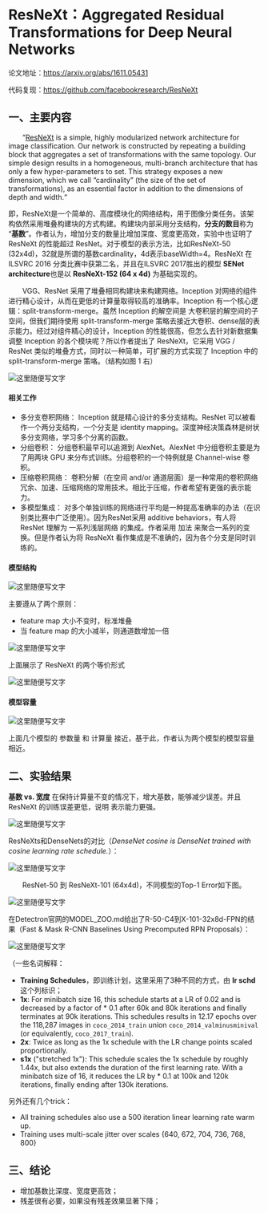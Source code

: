 # **ResNeXt：Aggregated Residual Transformations for Deep Neural Networks**

论文地址：<https://arxiv.org/abs/1611.05431>

代码复现：<https://github.com/facebookresearch/ResNeXt>



## 一、主要内容

&emsp;&emsp;”[ResNeXt](https://arxiv.org/abs/1611.05431) is a simple, highly modularized network architecture for image classification. Our network is constructed by repeating a building block that aggregates a set of transformations with the same topology. Our simple design results in a homogeneous, multi-branch architecture that has only a few hyper-parameters to set. This strategy exposes a new dimension, which we call “cardinality” (the size of the set of transformations), as an essential factor in addition to the dimensions of depth and width.“

即，ResNeXt是一个简单的、高度模块化的网络结构，用于图像分类任务。该架构依然采用堆叠构建块的方式构建。构建块内部采用分支结构，**分支的数目**称为 “**基数**”。作者认为，增加分支的数量比增加深度、宽度更高效，实验中也证明了 ResNeXt 的性能超过 ResNet。对于模型的表示方法，比如ResNeXt-50 (32x4d)，32就是所谓的基数cardinality，4d表示baseWidth=4。ResNeXt 在 ILSVRC 2016 分类比赛中获第二名，并且在ILSVRC 2017胜出的模型 **SENet architecture**也是以 **ResNeXt-152 (64 x 4d)** 为基础实现的。

&emsp;&emsp;VGG、ResNet 采用了堆叠相同构建块来构建网络。Inception 对网络的组件进行精心设计，从而在更低的计算量取得较高的准确率。Inception 有一个核心逻辑：split-transform-merge。虽然 Inception 的解空间是 大卷积层的解空间的子空间，但我们期待使用 split-transform-merge 策略去接近大卷积、dense层的表示能力。经过对组件精心的设计，Inception 的性能很高，但怎么去针对新数据集调整 Inception 的各个模块呢？所以作者提出了 ResNeXt，它采用 VGG / ResNet 类似的堆叠方式，同时以一种简单，可扩展的方式实现了 Inception 中的 split-transform-merge 策咯。（结构如图 1 右） 

![这里随便写文字](https://github.com/clw5180/CV_Paper/blob/master/res/ResNeXt/1_1.png)

#### 相关工作
- 多分支卷积网络： Inception 就是精心设计的多分支结构。ResNet 可以被看作一个两分支结构，一个分支是 identity mapping。深度神经决策森林是树状多分支网络，学习多个分离的函数。
- 分组卷积： 分组卷积最早可以追溯到 AlexNet。AlexNet 中分组卷积主要是为了用两块 GPU 来分布式训练。分组卷积的一个特例就是 Channel-wise 卷积。
- 压缩卷积网络： 卷积分解（在空间 and/or 通道层面）是一种常用的卷积网络冗余、加速、压缩网络的常用技术。相比于压缩，作者希望有更强的表示能力。
- 多模型集成： 对多个单独训练的网络进行平均是一种提高准确率的办法（在识别类比赛中广泛使用）。因为ResNet采用 additive behaviors，有人将 ResNet 理解为 一系列浅层网络 的集成。作者采用 加法 来聚合一系列的变换。但是作者认为将 ResNeXt 看作集成是不准确的，因为各个分支是同时训练的。

#### 模型结构

![这里随便写文字](https://github.com/clw5180/CV_Paper/blob/master/res/ResNeXt/1_2.png)

主要遵从了两个原则：

- feature map 大小不变时，标准堆叠
- 当 feature map 的大小减半，则通道数增加一倍

![这里随便写文字](https://github.com/clw5180/CV_Paper/blob/master/res/ResNeXt/1_3.png)

上面展示了 ResNeXt 的两个等价形式 

![这里随便写文字](https://github.com/clw5180/CV_Paper/blob/master/res/ResNeXt/1_4.png)

#### 模型容量

![这里随便写文字](https://github.com/clw5180/CV_Paper/blob/master/res/ResNeXt/1_5.png)

上面几个模型的 参数量 和 计算量 接近，基于此，作者认为两个模型的模型容量相近。




## 二、实验结果

**基数 vs. 宽度** 
在保持计算量不变的情况下，增大基数，能够减少误差。并且 ResNeXt 的训练误差更低，说明 表示能力更强。

![这里随便写文字](https://github.com/clw5180/CV_Paper/blob/master/res/ResNeXt/2_0.png)



ResNeXts和DenseNets的对比（*DenseNet cosine is DenseNet trained with cosine learning rate schedule.*）：

![这里随便写文字](https://github.com/clw5180/CV_Paper/blob/master/res/ResNeXt/2.png)



&emsp;&emsp;ResNet-50 到 ResNeXt-101 (64x4d)，不同模型的Top-1 Error如下图。

![这里随便写文字](https://github.com/clw5180/CV_Paper/blob/master/res/ResNeXt/3.png)

在Detectron官网的MODEL_ZOO.md给出了R-50-C4到X-101-32x8d-FPN的结果（Fast & Mask R-CNN Baselines Using Precomputed RPN Proposals）：

![这里随便写文字](https://github.com/clw5180/CV_Paper/blob/master/res/ResNeXt/4.png)

（一些名词解释：

- **Training Schedules**，即训练计划，这里采用了3种不同的方式，由 **lr schd** 这个列标识；
- **1x**: For minibatch size 16, this schedule starts at a LR of 0.02 and is decreased by a factor of * 0.1 after 60k and 80k iterations and finally terminates at 90k iterations. This schedules results in 12.17 epochs over the 118,287 images in `coco_2014_train` union `coco_2014_valminusminival` (or equivalently, `coco_2017_train`).
- **2x**: Twice as long as the 1x schedule with the LR change points scaled proportionally.
- **s1x** ("stretched 1x"): This schedule scales the 1x schedule by roughly 1.44x, but also extends the duration of the first learning rate. With a minibatch size of 16, it reduces the LR by * 0.1 at 100k and 120k iterations, finally ending after 130k iterations.

另外还有几个trick：

- All training schedules also use a 500 iteration linear learning rate warm up.
- Training uses multi-scale jitter over scales {640, 672, 704, 736, 768, 800}



## 三、结论

* 增加基数比深度、宽度更高效；
* 残差很有必要，如果没有残差效果显著下降；
